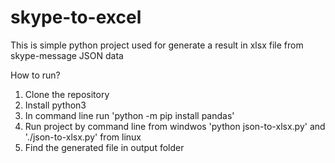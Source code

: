 # skype-to-excel
This is simple python project used for generate a result in xlsx file from skype-message JSON data

How to run?

1. Clone the repository
2. Install python3
3. In command line run 'python -m pip install pandas'
4. Run project by command line from windwos 'python json-to-xlsx.py' and './json-to-xlsx.py' from linux
5. Find the generated file in output folder

